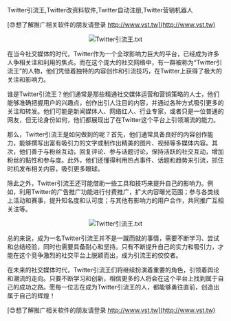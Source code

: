 Twitter引流王,Twitter改资料软件,Twitter自动注册,Twitter营销机器人

[😍想了解推广相关软件的朋友请登录 http://www.vst.tw](http://www.vst.tw)

 <center><img src="https://vst.tw/MP4/tuiguang/png/8.png" alt="Twitter引流王.txt"></center>

在当今社交媒体的时代，Twitter作为一个全球影响力巨大的平台，已经成为许多人争相关注和利用的焦点。而在这个庞大的社交网络中，有一群被称为“Twitter引流王”的人物，他们凭借着独特的内容创作和引流技巧，在Twitter上获得了极大的关注和影响力。

谁是Twitter引流王？他们通常是那些精通社交媒体运营和营销策略的人士，他们能够准确把握用户的兴趣点，创作出引人注目的内容，并通过各种方式吸引更多的关注和转发。他们可能是新闻媒体人、网络红人、行业专家，或者只是一位普通的网友，但无论身份如何，他们都展现出了在Twitter这个平台上引领潮流的能力。

那么，Twitter引流王是如何做到的呢？首先，他们通常具备良好的内容创作能力，能够撰写出富有吸引力的文字或制作出精美的图片、视频等多媒体内容。其次，他们善于与粉丝互动，回复评论、参与话题讨论，保持活跃的社交互动，增加粉丝的黏性和参与度。此外，他们还懂得利用热点事件、话题和趋势来引流，抓住时机发布相关内容，吸引更多眼球。

除此之外，Twitter引流王还可能借助一些工具和技巧来提升自己的影响力。例如，利用Twitter的广告推广功能进行付费推广，扩大内容曝光范围；参与各类线上活动和赛事，提升知名度和认可度；与其他有影响力的用户合作，共同推广互相关注等。

 <center><img src="https://vst.tw/MP4/tuiguang/png/8.png" alt="Twitter引流王.txt"></center>

总的来说，成为一名Twitter引流王并不是一蹴而就的事情，需要不断学习、尝试和总结经验，同时也需要具备耐心和坚持。只有不断提升自己的实力和吸引力，才能在这个竞争激烈的社交平台上脱颖而出，成为引流王的佼佼者。

在未来的社交媒体时代，Twitter引流王们将继续扮演着重要的角色，引领着舆论和潮流的走向。只要不断学习和创新，相信更多的人将会在这个平台上找到属于自己的成功之路。愿每一位志在成为Twitter引流王的人，都能够勇往直前，创造出属于自己的辉煌！

[😍想了解推广相关软件的朋友请登录 http://www.vst.tw](http://www.vst.tw)



